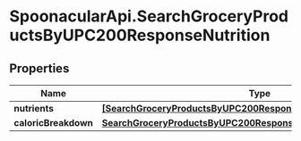 # SpoonacularApi.SearchGroceryProductsByUPC200ResponseNutrition

## Properties

Name | Type | Description | Notes
------------ | ------------- | ------------- | -------------
**nutrients** | [**[SearchGroceryProductsByUPC200ResponseNutritionNutrientsInner]**](SearchGroceryProductsByUPC200ResponseNutritionNutrientsInner.md) |  | 
**caloricBreakdown** | [**SearchGroceryProductsByUPC200ResponseNutritionCaloricBreakdown**](SearchGroceryProductsByUPC200ResponseNutritionCaloricBreakdown.md) |  | 


